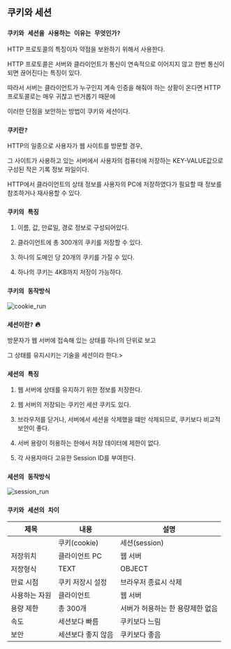 ## 쿠키와 세션

### `쿠키와 세션을 사용하는 이유는 무엇인가?`

HTTP 프로토콜의 특징이자 약점을 보완하기 위해서 사용한다.

HTTP 프로토콜은 서버와 클라이언트가 통신이 연속적으로 이어지지 않고 한번 통신이 되면 끊어진다는 특징이 있다.

따라서 서버는 클라이언트가 누구인지 계속 인증을 해줘야 하는 상황이 온다면 HTTP 프로토콜로는 매우 귀찮고 번거롭기 때문에

이러한 단점을 보안하는 방법이 쿠키와 세션이다.

### `쿠키란?`

HTTP의 일종으로 사용자가 웹 사이트를 방문할 경우,

그 사이트가 사용하고 있는 서버에서 사용자의 컴퓨터에 저장하는 KEY-VALUE값으로 구성된 작은 기록 정보 파일이다.

HTTP에서 클라이언트의 상태 정보를 사용자의 PC에 저장하였다가 필요할 때 정보를 참조하거나 재사용할 수 있다.

### `쿠키의 특징`

1. 이름, 값, 만료일, 경로 정보로 구성되어있다.

2. 클라이언트에 총 300개의 쿠키를 저장할 수 있다.

3. 하나의 도메인 당 20개의 쿠키를 가질 수 있다.

4. 하나의 쿠키는 4KB까지 저장이 가능하다.

### `쿠키의 동작방식`

![cookie_run](https://user-images.githubusercontent.com/94499416/182762535-b66dbdc0-f2d0-4663-acbf-c5e9135df645.png)

### `세션이란?` 🔥

방문자가 웹 서버에 접속해 있는 상태를 하나의 단위로 보고

그 상태를 유지시키는 기술을 세션이라 한다.>

### `세션의 특징`

1. 웹 서버에 상태를 유지하기 위한 정보를 저장한다.

2. 웹 서버의 저장되는 쿠키인 세션 쿠키도 있다.

3. 브라우저를 닫거나, 서버에서 세션을 삭제했을 떄만 삭제되므로, 쿠키보다 비교적 보안이 좋다.

4. 서버 용량이 허용하는 한에서 저장 데이터에 제한이 없다.

5. 각 사용자마다 고유한 Session ID를 부여한다.

### `세션의 동작방식`

![session_run](https://user-images.githubusercontent.com/94499416/182762543-ab58d9e8-efaa-4fc5-852d-4a040fd067f2.png)

### `쿠키와 세션의 차이`

|제목|내용|설명|
|------|---|---|
||쿠키(cookie)|세션(session)|
|저장위치|클라이언트 PC|웹 서버|
|저장형식|TEXT|OBJECT|
|만료 시점|쿠키 저장시 설정|브라우저 종료시 삭제|
|사용하는 자원|클라이언트|웹 서버|
|용량 제한|총 300개|서버가 허용하는 한 용량제한 없음|
|속도|세션보다 빠름|쿠키보다 느림|
|보안|세션보다 좋지 않음|쿠키보다 좋음|
